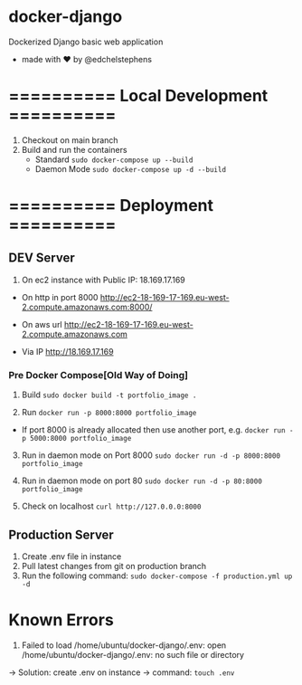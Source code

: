 # docker-django
Dockerized Django basic web application 
- made with ❤️ by @edchelstephens


# ========== Local Development ========== #
1. Checkout on main branch
2. Build and run the containers
    - Standard
    `sudo docker-compose up --build`
    - Daemon Mode
    `sudo docker-compose up -d --build`




# ========== Deployment ========== #

## DEV Server

1. On ec2 instance with Public IP: 18.169.17.169
- On http in port 8000
    http://ec2-18-169-17-169.eu-west-2.compute.amazonaws.com:8000/
  
- On aws url
    http://ec2-18-169-17-169.eu-west-2.compute.amazonaws.com

- Via IP
    http://18.169.17.169


### Pre Docker Compose[Old Way of Doing]
1. Build
`sudo docker build -t portfolio_image .`

2. Run
`docker run -p 8000:8000 portfolio_image`
- If port 8000 is already allocated then use another port, e.g.
`docker run -p 5000:8000 portfolio_image`

3. Run in daemon mode on Port 8000
`sudo docker run -d -p 8000:8000 portfolio_image`

4. Run in daemon mode on port 80
`sudo docker run -d -p 80:8000 portfolio_image`

5. Check on localhost
`curl http://127.0.0.0:8000`



## Production Server
1. Create .env file in instance
2. Pull latest changes from git on production branch
3. Run the following command:
    `sudo docker-compose -f production.yml up -d`




# Known Errors

1. Failed to load /home/ubuntu/docker-django/.env: open /home/ubuntu/docker-django/.env: no such file or directory

-> Solution: create .env on instance
-> command: `touch .env`
